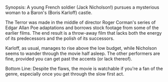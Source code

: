 Synopsis: A young French soldier (Jack Nicholson!) pursues a mysterious woman to a Baron's (Boris Karloff) castle.

The Terror was made in the middle of director Roger Corman's series of Edgar Allan Poe adaptations and borrows stock footage from some of the earlier films. The end result is a throw-away film that lacks both the energy of its predecessors and the polish of its successors.

Karloff, as usual, manages to rise above the low budget, while Nicholson seems to wander through the movie half asleep. The other performers are fine, provided you can get past the accents (or lack thereof).

Bottom Line: Despite the flaws, the movie is watchable if you're a fan of the genre, especially once you get through the slow first act.